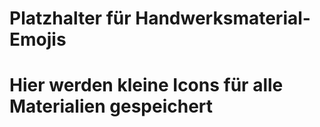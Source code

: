 # Platzhalter für Handwerksmaterial-Emojis
# Hier werden kleine Icons für alle Materialien gespeichert
